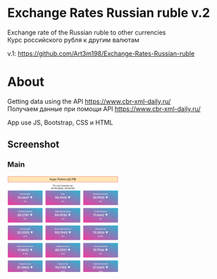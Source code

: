 # Exchange Rates Russian ruble v.2

Exchange rate of the Russian ruble to other currencies  
Курс российского рубля к другим валютам  

v.1: https://github.com/Art3m198/Exchange-Rates-Russian-ruble   

# About

Getting data using the API https://www.cbr-xml-daily.ru/  
Получаем данные при помощи API https://www.cbr-xml-daily.ru/  

App use JS, Bootstrap, CSS и HTML  

## Screenshot  

### Main  
<img src="https://github.com/Art3m198/Exchange-Rates-Russian-ruble-v.2/blob/main/images/main.PNG" width="50%" height="50%">  
